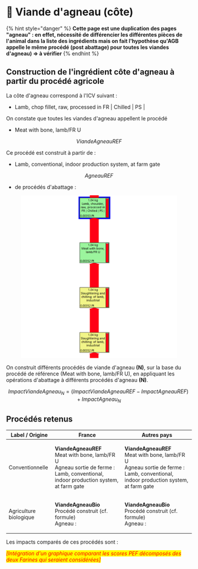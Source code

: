 # 🐑 Viande d'agneau (côte)



{% hint style="danger" %}
**Cette page est une duplication des pages "agneau" : en effet, nécessité de différencier les différentes pièces de l'animal dans la liste des ingrédients mais on fait l'hypothèse qu'AGB appelle le même procédé (post abattage) pour toutes les viandes d'agneau) => à vérifier**
{% endhint %}

## Construction de l'ingrédient côte d'agneau à partir du procédé agricole

La côte d'agneau correspond à l'ICV suivant :&#x20;

* Lamb, chop fillet, raw, processed in FR | Chilled | PS |&#x20;

On constate que toutes les viandes d'agneau appellent le procédé&#x20;

* Meat with bone, lamb/FR U

$$
ViandeAgneauREF
$$

Ce procédé est construit à partir de :&#x20;

* Lamb, conventional, indoor production system, at farm gate

$$
AgneauREF
$$

* de procédés d'abattage :&#x20;

<figure><img src="../../.gitbook/assets/agneau 1.png" alt=""><figcaption></figcaption></figure>

On construit différents procédés de viande d'agneau **(N)**, sur la base du procédé de référence (Meat with bone, lamb/FR U), en appliquant les opérations d'abattage à différents procédés d'agneau **(N)**.

$$
ImpactViandeAgneau_N = (ImpactViandeAgneauREF - ImpactAgneauREF )+ImpactAgneau_N
$$



## Procédés retenus

| Label / Origine        | France                                                                                                                                                                       | Autres pays                                                                                                                                                 |
| ---------------------- | ---------------------------------------------------------------------------------------------------------------------------------------------------------------------------- | ----------------------------------------------------------------------------------------------------------------------------------------------------------- |
| Conventionnelle        | <p><strong>ViandeAgneauREF</strong><br><strong></strong>Meat with bone, lamb/FR U<br>Agneau sortie de ferme : Lamb, conventional, indoor production system, at farm gate</p> | <p><strong>ViandeAgneauREF</strong><br>Meat with bone, lamb/FR U<br>Agneau sortie de ferme : Lamb, conventional, indoor production system, at farm gate</p> |
| Agriculture biologique | <p><strong>ViandeAgneauBio</strong><br>Procédé construit (cf. formule)<br>Agneau : </p>                                                                                      | <p><strong>ViandeAgneauBio</strong><br>Procédé construit (cf. formule)<br>Agneau : </p>                                                                     |

Les impacts comparés de ces procédés sont :&#x20;

_<mark style="color:red;">\[Intégration d'un graphique comparant les scores PEF décomposés des deux Farines qui seraient considérées]</mark>_&#x20;

